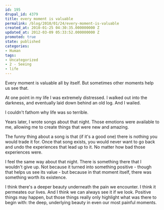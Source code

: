 ```yaml
---
id: 195
drupal_id: 4379
title: every moment is valuable
permalink: /blog/2010/01/24/every-moment-is-valuable
created_at: 2010-01-25 04:30:35.000000000 Z
updated_at: 2012-03-09 05:33:52.000000000 Z
promoted: true
state: published
categories:
- Human
tags:
- Uncategorized
- 2 - Seeing
- life
---
```

Every moment is valuable all by itself. But sometimes other moments help us see that.

At one point in my life I was extremely distressed. I walked out into the darkness, and eventually laid down behind an old log. And I wailed.

I couldn't fathom why life was so terrible.

Years later, I wrote songs about that night. Those emotions were available to me, allowing me to create things that were new and amazing.

The funny thing about a song is that (if it's a good one) there is nothing you would trade it for. Once that song exists, you would never want to go back and undo the experiences that lead up to it. No matter how bad those experiences were.

I feel the same way about that night. There is something there that I wouldn't give up. Not because it turned into something positive - though that helps us see its value - but because in that moment itself, there was something worth its existence.

I think there's a deeper beauty underneath the pain we encounter. I think it permeates our lives. And I think we can always see it if we look. Positive things may happen, but those things really only highlight what was there to begin with: the deep, underlying beauty in even our most painful moments.
